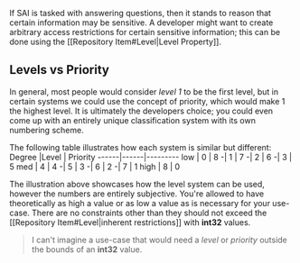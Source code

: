 If SAI is tasked with answering questions, then it stands to reason that certain information may be sensitive. A developer might want to create arbitrary access restrictions for certain sensitive information; this can be done using the [[Repository Item#Level|Level Property]].

## Levels vs Priority
In general, most people would consider *level 1* to be the first level, but in certain systems we could use the concept of priority, which would make 1 the highest level. It is ultimately the developers choice; you could even come up with an entirely unique classification system with its own numbering scheme.

The following table illustrates how each system is similar but different:
Degree |Level | Priority
------|------|---------
low | 0 | 8
-| 1 | 7
-| 2 | 6
-| 3 | 5
med | 4 | 4
-| 5 | 3
-| 6 | 2
-| 7 | 1
high | 8 | 0

The illustration above showcases how the level system can be used, however the numbers are entirely subjective. You're allowed to have theoretically as high a value or as low a value as is necessary for your use-case. There are no constraints other than they should not exceed the [[Repository Item#Level|inherent restrictions]] with **int32** values.

> I can't imagine a use-case that would need a *level* or *priority* outside the bounds of an **int32** value.